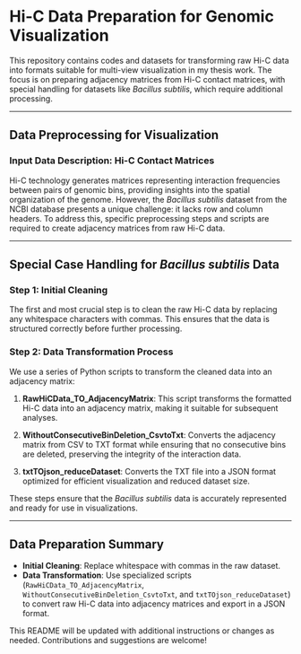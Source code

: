 # Hi-C Data Preparation for Genomic Visualization

This repository contains codes and datasets for transforming raw Hi-C data into formats suitable for multi-view visualization in my thesis work. The focus is on preparing adjacency matrices from Hi-C contact matrices, with special handling for datasets like *Bacillus subtilis*, which require additional processing.

---

## Data Preprocessing for Visualization

### Input Data Description: Hi-C Contact Matrices
Hi-C technology generates matrices representing interaction frequencies between pairs of genomic bins, providing insights into the spatial organization of the genome. However, the *Bacillus subtilis* dataset from the NCBI database presents a unique challenge: it lacks row and column headers. To address this, specific preprocessing steps and scripts are required to create adjacency matrices from raw Hi-C data.

---

## Special Case Handling for *Bacillus subtilis* Data

### Step 1: Initial Cleaning
The first and most crucial step is to clean the raw Hi-C data by replacing any whitespace characters with commas. This ensures that the data is structured correctly before further processing.

### Step 2: Data Transformation Process
We use a series of Python scripts to transform the cleaned data into an adjacency matrix:

1. **RawHiCData_TO_AdjacencyMatrix**: This script transforms the formatted Hi-C data into an adjacency matrix, making it suitable for subsequent analyses.

2. **WithoutConsecutiveBinDeletion_CsvtoTxt**: Converts the adjacency matrix from CSV to TXT format while ensuring that no consecutive bins are deleted, preserving the integrity of the interaction data.

3. **txtTOjson_reduceDataset**: Converts the TXT file into a JSON format optimized for efficient visualization and reduced dataset size.

These steps ensure that the *Bacillus subtilis* data is accurately represented and ready for use in visualizations.

---

## Data Preparation Summary
- **Initial Cleaning**: Replace whitespace with commas in the raw dataset.
- **Data Transformation**: Use specialized scripts (`RawHiCData_TO_AdjacencyMatrix`, `WithoutConsecutiveBinDeletion_CsvtoTxt`, and `txtTOjson_reduceDataset`) to convert raw Hi-C data into adjacency matrices and export in a JSON format.

This README will be updated with additional instructions or changes as needed. Contributions and suggestions are welcome!
